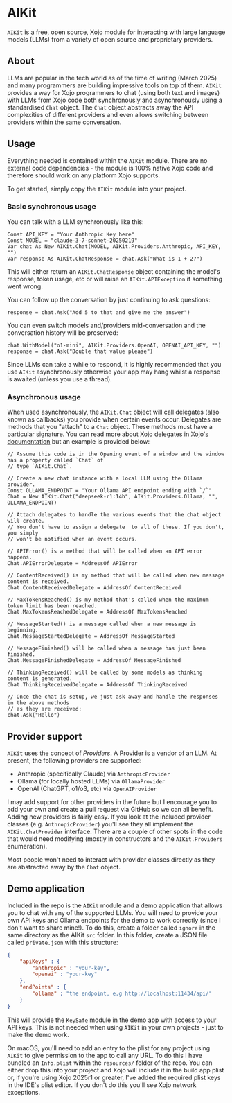 # AIKit

`AIKit` is a free, open source, Xojo module for interacting with large language models (LLMs) from a variety of open source and proprietary providers.

## About

LLMs are popular in the tech world as of the time of writing (March 2025) and many programmers are building impressive tools on top of them. `AIKit` provides a way for Xojo programmers to chat (using both text and images) with LLMs from Xojo code both synchronously and asynchronously using a standardised `Chat` object. The `Chat` object abstracts away the API complexities of different providers and even allows switching between providers within the same conversation.

## Usage

Everything needed is contained within the `AIKit` module. There are no external code dependencies - the module is 100% native Xojo code and therefore should work on any platform Xojo supports.

To get started, simply copy the `AIKit` module into your project.

### Basic synchronous usage

You can talk with a LLM synchronously like this:

```xojo
Const API_KEY = "Your Anthropic Key here"
Const MODEL = "claude-3-7-sonnet-20250219"
Var chat As New AIKit.Chat(MODEL, AIKit.Providers.Anthropic, API_KEY, "")
Var response As AIKit.ChatResponse = chat.Ask("What is 1 + 2?")
```

This will either return an `AIKit.ChatResponse` object containing the model's response, token usage, etc or will raise an `AIKit.APIException` if something went wrong.

You can follow up the conversation by just continuing to ask questions:

```xojo
response = chat.Ask("Add 5 to that and give me the answer")
```

You can even switch models and/providers mid-conversation and the conversation history will be preserved:

```xojo
chat.WithModel("o1-mini", AIKit.Providers.OpenAI, OPENAI_API_KEY, "")
response = chat.Ask("Double that value please")
```

Since LLMs can take a while to respond, it is highly recommended that you use `AIKit` asynchronously otherwise your app may hang whilst a response is awaited (unless you use a thread).

### Asynchronous usage

When used asynchronously, the `AIKit.Chat` object will call delegates (also known as callbacks) you provide when certain events occur. Delegates are methods that you "attach" to a `Chat` object. These methods must have a particular signature. You can read more about Xojo delegates in [Xojo's documentation][delegates documentation] but an example is provided below:

```xojo
// Assume this code is in the Opening event of a window and the window has a property called `Chat` of
// type `AIKit.Chat`.

// Create a new chat instance with a local LLM using the Ollama provider.
Const OLLAMA_ENDPOINT = "Your Ollama API endpoint ending with `/`"
Chat = New AIKit.Chat("deepseek-r1:14b", AIKit.Providers.Ollama, "", OLLAMA_ENDPOINT)

// Attach delegates to handle the various events that the chat object will create.
// You don't have to assign a delegate  to all of these. If you don't, you simply 
// won't be notified when an event occurs.

// APIError() is a method that will be called when an API error happens.
Chat.APIErrorDelegate = AddressOf APIError

// ContentReceived() is my method that will be called when new message content is received.
Chat.ContentReceivedDelegate = AddressOf ContentReceived

// MaxTokensReached() is my method that's called when the maximum token limit has been reached.
Chat.MaxTokensReachedDelegate = AddressOf MaxTokensReached

// MessageStarted() is a message called when a new message is beginning.
Chat.MessageStartedDelegate = AddressOf MessageStarted

// MessageFinished() will be called when a message has just been finished.
Chat.MessageFinishedDelegate = AddressOf MessageFinished

// ThinkingReceived() will be called by some models as thinking content is generated.
Chat.ThinkingReceivedDelegate = AddressOf ThinkingReceived

// Once the chat is setup, we just ask away and handle the responses in the above methods
// as they are received:
chat.Ask("Hello")
```

## Provider support

`AIKit` uses the concept of _Providers_. A Provider is a vendor of an LLM. At present, the following providers are supported:

- Anthropic (specifically Claude) via `AnthropicProvider`
- Ollama (for locally hosted LLMs) via `OllamaProvider`
- OpenAI (ChatGPT, o1/o3, etc) via `OpenAIProvider`

I may add support for other providers in the future but I encourage you to add your own and create a pull request via GitHub so we can all benefit. Adding new providers is fairly easy. If you look at the included provider classes (e.g. `AnthropicProvider`) you'll see they all implement the `AIKit.ChatProvider` interface. There are a couple of other spots in the code that would need modifying (mostly in constructors and the `AIKit.Providers` enumeration).

Most people won't need to interact with provider classes directly as they are abstracted away by the `Chat` object.

## Demo application
Included in the repo is the `AIKit` module and a demo application that allows you to chat with any of the supported LLMs. You will need to provide your own API keys and Ollama endpoints for the demo to work correctly (since I don't want to share mine!). To do this, create a folder called `ignore` in the same directory as the AIKit `src` folder. In this folder, create a JSON file called `private.json` with this structure:

```json
{
	"apiKeys" : {
		"anthropic" : "your-key",
		"openai" : "your-key"
	},
	"endPoints" : {
		"ollama" : "the endpoint, e.g http://localhost:11434/api/"
	}
}
```

This will provide the `KeySafe` module in the demo app with access to your API keys. This is not needed when using `AIKit` in your own projects - just to make the demo work.

On macOS, you'll need to add an entry to the plist for any project using `AIKit` to give permission to the app to call any URL. To do this I have bundled an `Info.plist` within the `resources/` folder of the repo. You can either drop this into your project and Xojo will include it in the build app plist or, if you're using Xojo 2025r1 or greater, I've added the required plist keys in the IDE's plist editor. If you don't do this you'll see Xojo network exceptions.

[delegates documentation]:https://documentation.xojo.com/api/data_types/additional_types/delegate.html 
